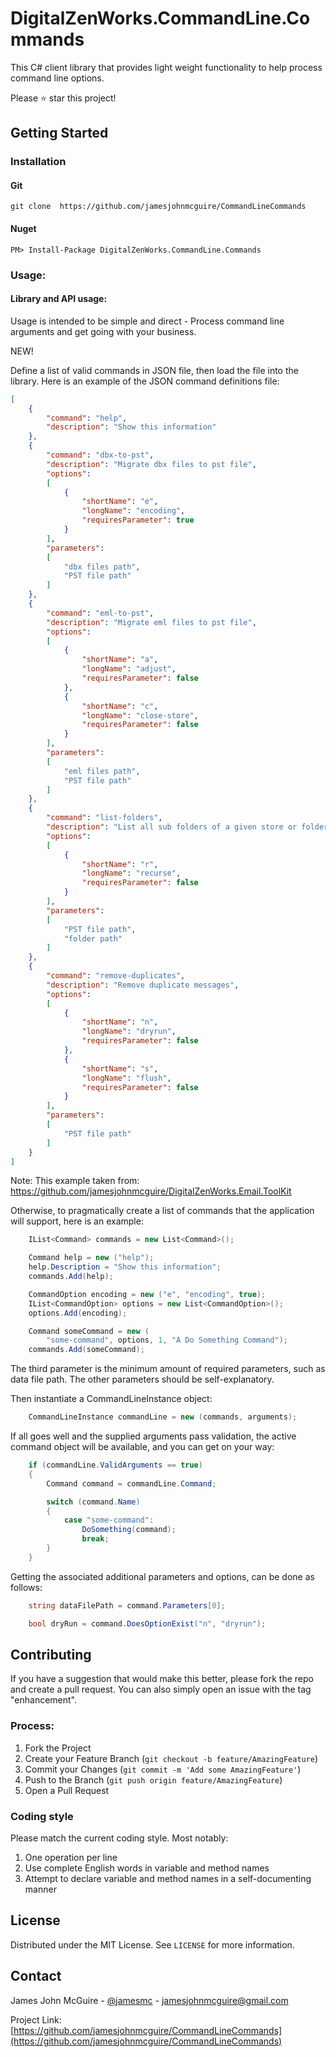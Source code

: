# DigitalZenWorks.CommandLine.Commands

This C# client library that provides light weight functionality to help process command line options.

Please :star: star this project!

## Getting Started

### Installation

#### Git
    git clone  https://github.com/jamesjohnmcguire/CommandLineCommands  

#### Nuget
    PM> Install-Package DigitalZenWorks.CommandLine.Commands

### Usage:

#### Library and API usage:
Usage is intended to be simple and direct - Process command line arguments and get going with your business.

NEW!

Define a list of valid commands in JSON file, then load the file into the library.  Here is an example of the JSON command definitions file:
```json
[
	{
		"command": "help",
		"description": "Show this information"
	},
	{
		"command": "dbx-to-pst",
		"description": "Migrate dbx files to pst file",
		"options":
		[
			{
				"shortName": "e",
				"longName": "encoding",
				"requiresParameter": true
			}
		],
		"parameters":
		[
			"dbx files path",
			"PST file path"
		]
	},
	{
		"command": "eml-to-pst",
		"description": "Migrate eml files to pst file",
		"options":
		[
			{
				"shortName": "a",
				"longName": "adjust",
				"requiresParameter": false
			},
			{
				"shortName": "c",
				"longName": "close-store",
				"requiresParameter": false
			}
		],
		"parameters":
		[
			"eml files path",
			"PST file path"
		]
	},
	{
		"command": "list-folders",
		"description": "List all sub folders of a given store or folder",
		"options":
		[
			{
				"shortName": "r",
				"longName": "recurse",
				"requiresParameter": false
			}
		],
		"parameters":
		[
			"PST file path",
			"folder path"
		]
	},
	{
		"command": "remove-duplicates",
		"description": "Remove duplicate messages",
		"options":
		[
			{
				"shortName": "n",
				"longName": "dryrun",
				"requiresParameter": false
			},
			{
				"shortName": "s",
				"longName": "flush",
				"requiresParameter": false
			}
		],
		"parameters":
		[
			"PST file path"
		]
	}
]
```
Note: This example taken from: https://github.com/jamesjohnmcguire/DigitalZenWorks.Email.ToolKit

Otherwise, to pragmatically create a list of commands that the application will support, here is an example:
```c#
	IList<Command> commands = new List<Command>();

	Command help = new ("help");
	help.Description = "Show this information";
	commands.Add(help);

	CommandOption encoding = new ("e", "encoding", true);
	IList<CommandOption> options = new List<CommandOption>();
	options.Add(encoding);

	Command someCommand = new (
		"some-command", options, 1, "A Do Something Command");
	commands.Add(someCommand);
```
The third parameter is the minimum amount of required parameters, such as data file path.  The other parameters should be self-explanatory.  

Then instantiate a CommandLineInstance object:
```c#
	CommandLineInstance commandLine = new (commands, arguments);
```
If all goes well and the supplied arguments pass validation, the active command object will be available, and you can get on your way:
```c#
	if (commandLine.ValidArguments == true)
	{
		Command command = commandLine.Command;

		switch (command.Name)
		{
			case "some-command":
				DoSomething(command);
				break;
		}
	}
```

Getting the associated additional parameters and options, can be done as follows:
```c#
	string dataFilePath = command.Parameters[0];

	bool dryRun = command.DoesOptionExist("n", "dryrun");
```

## Contributing

If you have a suggestion that would make this better, please fork the repo and create a pull request. You can also simply open an issue with the tag "enhancement".

### Process:

1. Fork the Project
2. Create your Feature Branch (`git checkout -b feature/AmazingFeature`)
3. Commit your Changes (`git commit -m 'Add some AmazingFeature'`)
4. Push to the Branch (`git push origin feature/AmazingFeature`)
5. Open a Pull Request

### Coding style
Please match the current coding style.  Most notably:  
1. One operation per line
2. Use complete English words in variable and method names
3. Attempt to declare variable and method names in a self-documenting manner


## License

Distributed under the MIT License. See `LICENSE` for more information.

## Contact

James John McGuire - [@jamesmc](https://twitter.com/jamesmc) - jamesjohnmcguire@gmail.com

Project Link: [https://github.com/jamesjohnmcguire/CommandLineCommands](https://github.com/jamesjohnmcguire/CommandLineCommands)
